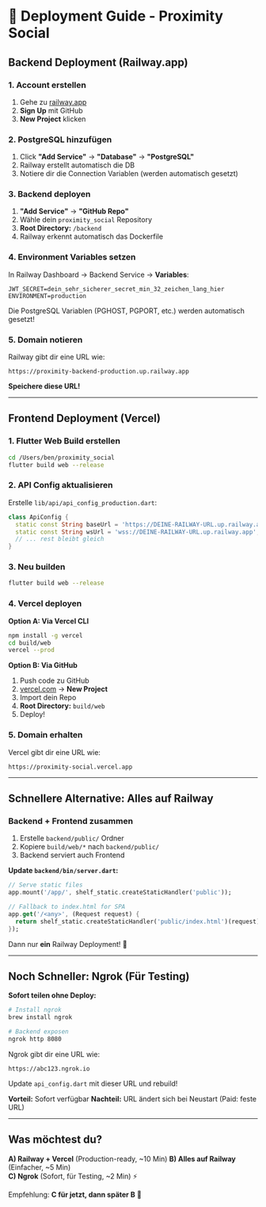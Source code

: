 # 🚀 Deployment Guide - Proximity Social

## Backend Deployment (Railway.app)

### 1. Account erstellen
1. Gehe zu [railway.app](https://railway.app)
2. **Sign Up** mit GitHub
3. **New Project** klicken

### 2. PostgreSQL hinzufügen
1. Click **"Add Service"** → **"Database"** → **"PostgreSQL"**
2. Railway erstellt automatisch die DB
3. Notiere dir die Connection Variablen (werden automatisch gesetzt)

### 3. Backend deployen
1. **"Add Service"** → **"GitHub Repo"**
2. Wähle dein `proximity_social` Repository
3. **Root Directory:** `/backend`
4. Railway erkennt automatisch das Dockerfile

### 4. Environment Variables setzen
In Railway Dashboard → Backend Service → **Variables**:

```env
JWT_SECRET=dein_sehr_sicherer_secret_min_32_zeichen_lang_hier
ENVIRONMENT=production
```

Die PostgreSQL Variablen (PGHOST, PGPORT, etc.) werden automatisch gesetzt!

### 5. Domain notieren
Railway gibt dir eine URL wie:
```
https://proximity-backend-production.up.railway.app
```

**Speichere diese URL!**

---

## Frontend Deployment (Vercel)

### 1. Flutter Web Build erstellen

```bash
cd /Users/ben/proximity_social
flutter build web --release
```

### 2. API Config aktualisieren

Erstelle `lib/api/api_config_production.dart`:

```dart
class ApiConfig {
  static const String baseUrl = 'https://DEINE-RAILWAY-URL.up.railway.app';
  static const String wsUrl = 'wss://DEINE-RAILWAY-URL.up.railway.app';
  // ... rest bleibt gleich
}
```

### 3. Neu builden

```bash
flutter build web --release
```

### 4. Vercel deployen

**Option A: Via Vercel CLI**
```bash
npm install -g vercel
cd build/web
vercel --prod
```

**Option B: Via GitHub**
1. Push code zu GitHub
2. [vercel.com](https://vercel.com) → **New Project**
3. Import dein Repo
4. **Root Directory:** `build/web`
5. Deploy!

### 5. Domain erhalten

Vercel gibt dir eine URL wie:
```
https://proximity-social.vercel.app
```

---

## Schnellere Alternative: Alles auf Railway

### Backend + Frontend zusammen

1. Erstelle `backend/public/` Ordner
2. Kopiere `build/web/*` nach `backend/public/`
3. Backend serviert auch Frontend

**Update `backend/bin/server.dart`:**
```dart
// Serve static files
app.mount('/app/', shelf_static.createStaticHandler('public'));

// Fallback to index.html for SPA
app.get('/<any>', (Request request) {
  return shelf_static.createStaticHandler('public/index.html')(request);
});
```

Dann nur **ein** Railway Deployment! 🎯

---

## Noch Schneller: Ngrok (Für Testing)

**Sofort teilen ohne Deploy:**

```bash
# Install ngrok
brew install ngrok

# Backend exposen
ngrok http 8080
```

Ngrok gibt dir eine URL wie:
```
https://abc123.ngrok.io
```

Update `api_config.dart` mit dieser URL und rebuild!

**Vorteil:** Sofort verfügbar
**Nachteil:** URL ändert sich bei Neustart (Paid: feste URL)

---

## Was möchtest du?

**A) Railway + Vercel** (Production-ready, ~10 Min)
**B) Alles auf Railway** (Einfacher, ~5 Min)  
**C) Ngrok** (Sofort, für Testing, ~2 Min) ⚡

Empfehlung: **C für jetzt, dann später B** 🚀

